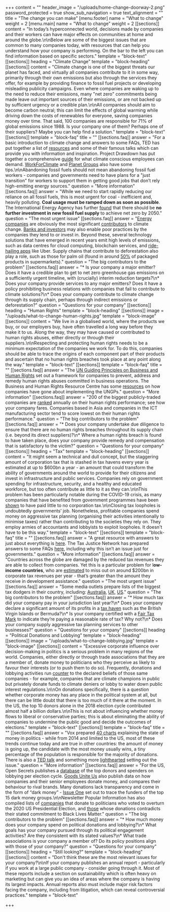 +++
content = ""
header_image = "/uploads/home-change-doorway-2.png"
password_protected = true
show_sub_navigation = true
text_alignment = ""
title = "The change you can make"
[menu.footer]
name = "What to change"
weight = 2
[menu.main]
name = "What to change"
weight = 2
[[sections]]
content = "In today’s hyperconnected world, decisions made by companies and their workers can have major effects on communities at home and around the globe.\n\nBelow are some of the biggest issues that are common to many companies today, with resources that can help you understand how your company is performing. On the bar to the left you can find information based on specific sectors."
template = "block-text"
[[sections]]
heading = "Climate Change"
template = "block-heading"
[[sections]]
content = "Climate change is one of the biggest threats our planet has faced, and virtually all companies contribute to it in some way, primarily through their own emissions but also through the services they offer, for example by providing finance to fossil fuel projects or developing misleading publicity campaigns. Even where companies are waking up to the need to reduce their emissions, many \"net zero\" commitments being made leave out important sources of their emissions, or are not backed up by sufficient urgency or a credible plan.\n\nAll companies should aim to become carbon neutral; this can limit the effects of global warming while driving down the costs of renewables for everyone, saving companies money over time. That said, 100 companies are responsible for 71% of global emissions since 1988. Is your company one of them? Perhaps one of their suppliers? Maybe you can help find a solution."
template = "block-text"
[[sections]]
template = "block-faq"
title = ""
[[sections.faq]]
answer = "For a basic introduction to climate change and answers to some FAQs, TED has put together a list of [resources](https://countdown.ted.com/get-informed/) and some of their famous talks which can provide you with information and inspiration. Project Drawdown has put together a comprehensive [guide](https://drawdown.org/publications/climate-solutions-at-work) for what climate conscious employees can demand. [WorkForClimate](https://www.workforclimate.org/post/3-practical-tips-climate-action) and [Planet Groups](https://planetgroups.net/wp-content/uploads/2021/04/As-an-employee-what-can-I-do-for-Corporate-Climate-Action_EN.pdf) also have some tips.\n\nAbandoning fossil fuels should not mean abandoning fossil fuel workers - companies and governments need to have plans for a \"just transition\" for workers to support them in getting good jobs that don’t rely high-emitting energy sources."
question = "More information"
[[sections.faq]]
answer = "While we need to start rapidly reducing our reliance on all fossil fuels, this is most urgent for coal - inefficient and, heavily polluting. **Coal usage must be ramped down as soon as possible**. The International Energy Agency has further [found](https://www.iea.org/reports/net-zero-by-2050) that there should be **no further investment in new fossil fuel supply** to achieve net zero by 2050."
question = "The most urgent issue"
[[sections.faq]]
answer = "[Energy companies](https://honestwork.org/what-to-change/energy/) are obviously the most significant [contributors](https://cdn.cdp.net/cdp-production/cms/reports/documents/000/002/327/original/Carbon-Majors-Report-2017.pdf) to climate change. [Banks and investors](https://honestwork.org/what-to-change/finance/) may also enable poor practices by the companies they lend to or invest in. Beyond these, several technology solutions that have emerged in recent years emit high levels of emissions, such as data centres for cloud computing, blockchain services, and [ride-hailing apps](https://www.ucsusa.org/resources/ride-hailing-climate-risks) like Uber. Supply chains that contribute to deforestation also play a role, such as those for palm oil (found in around [50%](https://www.wwf.org.uk/updates/8-things-know-about-palm-oil) of packaged products in supermarkets)."
question = "The big contributors to the problem"
[[sections.faq]]
answer = "* Is your company a major emitter? Does it have a credible plan to get to net zero greenhouse gas emissions on a sufficiently urgent timeline, with (crucially) interim reduction targets?\n* Does your company provide services to any major emitters? Does it have a policy prohibiting business relations with companies that fail to contribute to climate solutions?\n* Does your company contribute to climate change through its supply chain, perhaps through indirect emissions or deforestation?"
question = "Questions for your company"
[[sections]]
heading = "Human Rights"
template = "block-heading"
[[sections]]
image = "/uploads/what-to-change-human-rights.jpg"
template = "block-image"
[[sections]]
content = "We live in a globalised world, where the products we buy, or our employers buy, have often travelled a long way before they make it to us. Along the way, they may have caused or contributed to human rights abuses, either directly or through their suppliers.\n\nRespecting and protecting human rights needs to be a minimum expectation of the companies we work for. To do this, companies should be able to trace the origins of each component part of their products and ascertain that no human rights breaches took place at any point along the way."
template = "block-text"
[[sections]]
template = "block-faq"
title = ""
[[sections.faq]]
answer = "The [UN Guiding Principles on Business and Human Rights](https://www.ohchr.org/documents/publications/guidingprinciplesbusinesshr_en.pdf) set out a framework for companies to prevent, address and remedy human rights abuses committed in business operations. The Business and Human Rights Resource Centre has some [resources](https://www.business-humanrights.org/en/un-guiding-principles/implementation-tools-examples/implementation-by-companies) on how companies have gone about implementing the UNGPs."
question = "More information"
[[sections.faq]]
answer = "200 of the biggest publicly-traded companies are [ranked](https://www.corporatebenchmark.org/) annually on their human rights performance; see how your company fares. Companies based in Asia and companies in the ICT manufacturing sector tend to score lowest on their human rights performance."
question = "The big contributors to the problem"
[[sections.faq]]
answer = "* Does your company undertake due diligence to ensure that there are no human rights breaches throughout its supply chain (i.e. beyond its direct suppliers)?\n* Where a human rights breach is found to have taken place, does your company provide remedy and compensation that is satisfactory to the victim?"
question = "Questions for your company"
[[sections]]
heading = "Tax"
template = "block-heading"
[[sections]]
content = "It might seem a technical and dull concept, but the staggering amount of corporation tax that is stashed in tax havens every year is estimated at up to $600bn a year - an amount that could transform the ability of governments around the world to provide for their citizens and invest in infrastructure and public services. Companies rely on government spending for infrastructure, security, and a healthy and educated workforce, but too often contribute as little to it as they can.\n\nThis problem has been particularly notable during the COVID-19 crisis, as many companies that have benefited from government programmes have been [shown](https://www.reuters.com/article/us-health-coronavirus-companies-tax-excl/exclusive-u-s-taxpayers-virus-relief-went-to-firms-that-avoided-u-s-tax-idUSKBN2341ZE) to have paid little to no corporation tax.\n\nClosing tax loopholes is undoubtedly governments’ job. Nonetheless, profitable companies spend money on aggressive tax planning (organising their activities intentionally to minimise taxes) rather than contributing to the societies they rely on. They employ armies of accountants and lobbyists to exploit loopholes. It doesn't have to be this way."
template = "block-text"
[[sections]]
template = "block-faq"
title = ""
[[sections.faq]]
answer = "A great resource with answers to just about everything is [here](https://www.icij.org/investigations/panama-papers/what-is-a-tax-haven-offshore-finance-explained/). The Tax Justice Network has prepared answers to some FAQs [here](https://www.taxjustice.net/faq/), including why this isn’t an issue just for governments."
question = "More information"
[[sections.faq]]
answer = "Countries across the globe are damaged by the reduced tax revenues they are able to collect from companies. Yet this is a particular problem for l**ow-income countries**, who are [estimated](https://www.imf.org/external/pubs/ft/fandd/2019/09/tackling-global-tax-havens-shaxon.htm) to miss out on around $200bn in corporate tax revenues per year - that’s greater than the amount they receive in development assistance."
question = "The most urgent issue"
[[sections.faq]]
answer = "Some media outlets prepare lists of the biggest tax dodgers in their country, including: [Australia](https://michaelwest.com.au/revealed-australias-top-40-tax-dodgers-for-2021/), [UK](https://www.thisismoney.co.uk/money/news/article-6522913/Almost-1-5-biggest-firms-paid-year-5-got-handout-taxman.html), [US](https://itep.org/corporate-tax-avoidance-under-the-tax-cuts-and-jobs-act/)."
question = "The big contributors to the problem"
[[sections.faq]]
answer = "* How much tax did your company pay in your jurisdiction last year?\n* Does your company declare a significant amount of its profits in a [tax haven](https://cthi.taxjustice.net/en/) such as the British Virgin Islands or Bermuda?\n* Is your company certified with a [Fair Tax Mark](https://fairtaxmark.net/) to indicate they’re paying a reasonable rate of tax? Why not?\n* Does your company supply aggressive tax planning services to other businesses?"
question = "Questions for your company"
[[sections]]
heading = "Political Donations and Lobbying"
template = "block-heading"
[[sections]]
image = "/uploads/what-to-change-lobbying.jpg"
template = "block-image"
[[sections]]
content = "Excessive corporate influence over decision-making in politics is a serious problem in many regions of the world. Companies, either directly or through trade associations that they are a member of, donate money to politicians who they perceive as likely to favour their interests (or to push them to do so). Frequently, donations and lobbying activities run [counter](https://politicalaccountability.net/hifi/files/Conflicted-Consequences.pdf) to the declared beliefs of those same companies - for example, companies that are climate champions in public but privately donate funds to climate deniers or lobby to water down public interest regulations.\n\nOn donations specifically, there is a question whether corporate money has any place in the political system at all, but there can be little doubt that there is too much of it there at the moment. In the US, the top 10 donors alone in the 2018 election cycle contributed almost half a billion dollars.\n\nThis is not about influencing whether money flows to liberal or conservative parties; this is about eliminating the ability of companies to undermine the public good and decide the outcomes of elections."
template = "block-text"
[[sections]]
template = "block-faq"
title = ""
[[sections.faq]]
answer = "Vox prepared [40 charts](https://www.vox.com/2014/7/30/5949581/money-in-politics-charts-explain) explaining the state of money in politics - while from 2014 and limited to the US, most of these trends continue today and are true in other countries: the amount of money is going up, the candidate with the most money usually wins, a tiny percentage of the population is responsible for the majority of donations. There is also a [TED talk](https://www.ted.com/talks/lawrence_lessig_we_the_people_and_the_republic_we_must_reclaim) and something more [lighthearted](https://www.youtube.com/watch?v=Ylomy1Aw9Hk) setting out the issue."
question = "More information"
[[sections.faq]]
answer = "For the US, Open Secrets publishes a [database](https://www.opensecrets.org/orgs/all-profiles) of the top donors and spenders on lobbying per election cycle. [Goods Unite Us](https://www.goodsuniteus.com/) also publish data on how companies and their senior employees donate money, and compares their behaviour to rival brands. Many donations lack transparency and come in the form of “dark money” - [Issue One](https://www.issueone.org/dark-money/) set out to trace the funders of the top 15 dark money groups.\n\nNewsletter Popular Information has also compiled lists of [companies](https://popular.info/p/the-january-6-corporate-accountability?s=r) that donate to politicians who voted to overturn the 2020 US Presidential Election, and [those](https://popular.info/p/corporations-tweet-support-for-black?s=r) whose donations contradicts their stated commitment to Black Lives Matter."
question = "The big contributors to the problem"
[[sections.faq]]
answer = "* How much money does your company spend on political donations and lobbying?\n* What goals has your company pursued through its political engagement activities? Are they consistent with its stated values?\n* What trade associations is your company a member of? Do its policy positions align with those of your company?"
question = "Questions for your company"
[[sections]]
heading = "Still looking?"
template = "block-heading"
[[sections]]
content = "Don't think these are the most relevant issues for your company?\n\nIf your company publishes an annual report - particularly if you work at a large public company - consider going through it. Most of these reports include a section on sustainability which is often heavy on marketing but can give you an idea of areas where the company is having its largest impacts. Annual reports also must include major risk factors facing the company, including from litigation, which can reveal controversial practices."
template = "block-text"

+++
